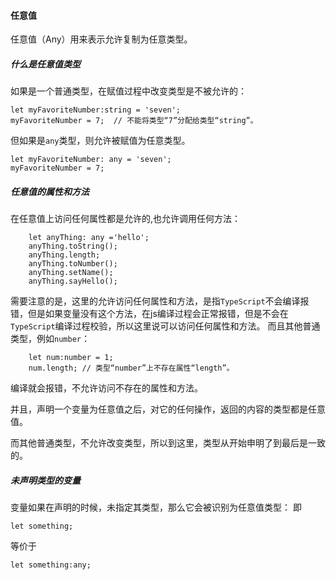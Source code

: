 #### 任意值
任意值（Any）用来表示允许复制为任意类型。
##### 什么是任意值类型
如果是一个普通类型，在赋值过程中改变类型是不被允许的：
```
let myFavoriteNumber:string = 'seven';
myFavoriteNumber = 7;  // 不能将类型“7”分配给类型“string”。
```
但如果是`any`类型，则允许被赋值为任意类型。
```
let myFavoriteNumber: any = 'seven';
myFavoriteNumber = 7;
```
##### 任意值的属性和方法
在任意值上访问任何属性都是允许的,也允许调用任何方法：
```
    let anyThing: any ='hello';
    anyThing.toString();
    anyThing.length;
    anyThing.toNumber();
    anyThing.setName();
    anyThing.sayHello();
```
需要注意的是，这里的允许访问任何属性和方法，是指`TypeScript`不会编译报错，但是如果变量没有这个方法，在js编译过程会正常报错，但是不会在`TypeScript`编译过程校验，所以这里说可以访问任何属性和方法。
而且其他普通类型，例如`number`：
```
    let num:number = 1;
    num.length; // 类型“number”上不存在属性“length”。
```
编译就会报错，不允许访问不存在的属性和方法。

并且，声明一个变量为任意值之后，对它的任何操作，返回的内容的类型都是任意值。

而其他普通类型，不允许改变类型，所以到这里，类型从开始申明了到最后是一致的。

##### 未声明类型的变量
变量如果在声明的时候，未指定其类型，那么它会被识别为任意值类型：
即
```
let something;
```
等价于
```
let something:any;
```
